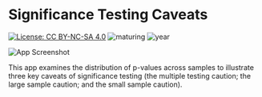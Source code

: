 # Significance Testing Caveats

[![License: CC BY-NC-SA 4.0](https://img.shields.io/badge/License-CC%20BY--NC--SA%204.0-lightgrey.svg)](https://creativecommons.org/licenses/by-nc-sa/4.0/) ![maturing](https://img.shields.io/badge/lifecycle-maturing-blue) ![year](https://img.shields.io/badge/year-2017-lightgrey)

![App Screenshot](https://sites.psu.edu/shinyapps/files/2018/11/a515cdbdb8bf83e7f59f497bf99fd6cc377548c8-caveats-14tq6bz.png)

This app examines the distribution of p-values across samples to illustrate three key caveats of significance testing (the multiple testing caution; the large sample caution; and the small sample caution).
